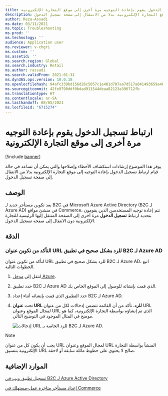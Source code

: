 ```yaml
---
title: ارتباط تسجيل الدخول يقوم بإعادة التوجيه مرة أخرى إلى موقع التجارة الإلكترونية
description: يوفر هذا الموضوع إرشادات استكشاف الأخطاء وإصلاحها والتي يمكن أن تساعد في حالة قيام ارتباط تسجيل الدخول بإعادة التوجيه إلى موقع التجارة الإلكترونية بدلا من الانتقال إلى صفحة تسجيل الدخول.
author: Reza-Assadi
ms.date: 03/11/2021
ms.topic: Troubleshooting
ms.prod: ''
ms.technology: ''
audience: Application user
ms.reviewer: v-chgri
ms.custom: ''
ms.assetid: ''
ms.search.region: Global
ms.search.industry: Retail
ms.author: rassadi
ms.search.validFrom: 2021-01-31
ms.dyn365.ops.version: 10.0.18
ms.openlocfilehash: 94afc339bd156d26c5057c1e401d707aa7d517a041493659a40c7b69ad4d377a
ms.sourcegitcommit: 42fe9790ddf0bdad911544deaa82123a396712fb
ms.translationtype: HT
ms.contentlocale: ar-SA
ms.lasthandoff: 08/05/2021
ms.locfileid: "6715274"
---
```

# <a name="sign-in-link-redirects-back-to-an-e-commerce-site"></a>ارتباط تسجيل الدخول يقوم بإعادة التوجيه مرة أخرى إلى موقع التجارة الإلكترونية

[!include [banner](../../includes/banner.md)]

يوفر هذا الموضوع إرشادات استكشاف الأخطاء وإصلاحها والتي يمكن أن تساعد في حالة قيام ارتباط تسجيل الدخول بإعادة التوجيه إلى موقع التجارة الإلكترونية بدلا من الانتقال إلى صفحة تسجيل الدخول.

## <a name="description"></a>الوصف

بعد تكوين مستأجر جديد لـ B2C في Microsoft Azure Active Directory (B2C لـ Azure AD) في منشئ مواقع Commerce، تتم إعادة توجيه المستخدمين الذين يقومون بتحديد ارتباط **تسجيل الدخول** مرة أخرى إلى الصفحة المنتقل إليها الرئيسية للتجارة الإلكترونية دون الانتقال إلى صفحه تسجيل الدخول.

## <a name="resolution"></a>الدقة

### <a name="confirm-that-the-reply-url-is-correctly-configured-in-the-azure-ad-b2c-application"></a>التأكد من تكوين عنوان URL للرد بشكل صحيح في تطبيق B2C لـ Azure AD

لتأكد من تكوين عنوان URL للرد بشكل صحيح في تطبيق B2C لـ Azure AD، اتبع الخطوات التالية.

1. انتقل إلى [مدخل Azure](https://portal.azure.com/).
1. حدد تطبيق B2C لـ Azure AD الذي قمت بإنشائه للوصول إلى الموقع الخاص بك.
1. حدد التطبيق الذي قمت بإنشائه أثناء إعداد B2C لـ Azure AD.
1. تحت **عنوان URL للرد**، تأكد من أن القائمة تتضمن إدخالات لكل من عنوان URL لمجال الموقع وعنوان URL الذي تم إنشاؤه بواسطة التجارة الإلكترونية، كما هو موضح في المثال الموجود في التوضيح التالي.

    ![إدخالات URL للرد الخاصة بـ B2C لـ Azure AD.](media/aad-b2c-reply-url.jpg)

> [!NOTE]
> يجب أن يكون كل من عنوان URL لمجال الموقع وعنوان URL المنشأ بواسطة التجارة الإلكترونية بتنسيق URL صالح لا يحتوي على خطوط مائلة سابقة أو لاحقة.

## <a name="additional-resources"></a>الموارد الإضافية

[تسجيل تطبيق ويب في B2C لـ Azure Active Directory ](/azure/active-directory-b2c/tutorial-register-applications?tabs=app-reg-ga#register-a-web-application)

[إعداد مستأجر متاجرة عمل-مستهلك في Commerce](../set-up-b2c-tenant.md)